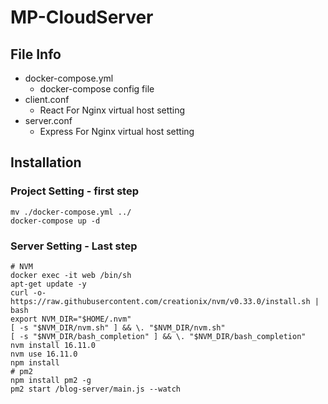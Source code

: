 # MP-CloudServer

## File Info
 - docker-compose.yml
   - docker-compose config file
 - client.conf
   - React For Nginx virtual host setting
 - server.conf
   - Express For Nginx virtual host setting

## Installation

### Project Setting - first step
```
mv ./docker-compose.yml ../
docker-compose up -d
```

### Server Setting - Last step

```
# NVM
docker exec -it web /bin/sh
apt-get update -y
curl -o- https://raw.githubusercontent.com/creationix/nvm/v0.33.0/install.sh | bash
export NVM_DIR="$HOME/.nvm"
[ -s "$NVM_DIR/nvm.sh" ] && \. "$NVM_DIR/nvm.sh"
[ -s "$NVM_DIR/bash_completion" ] && \. "$NVM_DIR/bash_completion"
nvm install 16.11.0
nvm use 16.11.0
npm install
# pm2
npm install pm2 -g
pm2 start /blog-server/main.js --watch
```